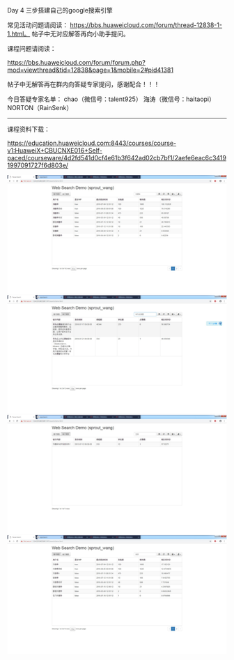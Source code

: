 Day 4 三步搭建自己的google搜索引擎

常见活动问题请阅读：
https://bbs.huaweicloud.com/forum/thread-12838-1-1.html。
帖子中无对应解答再向小助手提问。

课程问题请阅读：

https://bbs.huaweicloud.com/forum/forum.php?mod=viewthread&tid=12838&page=1&mobile=2#pid41381

帖子中无解答再在群内向答疑专家提问，感谢配合！！！


今日答疑专家名单：
chao（微信号：talent925）
海涛（微信号：haitaopi）
NORTON（RainSenk）

------------------

课程资料下载：

https://education.huaweicloud.com:8443/courses/course-v1:HuaweiX+CBUCNXE016+Self-paced/courseware/4d2fd541d0cf4e61b3f642ad02cb7bf1/2aefe6eac6c34191997091727f6d803e/

![](https://raw.githubusercontent.com/latermonk/BIGDATA_21DAY/master/DAY04/PNG/search_user.jpg)
![](https://raw.githubusercontent.com/latermonk/BIGDATA_21DAY/master/DAY04/PNG/search_thread.jpg)
![](https://raw.githubusercontent.com/latermonk/BIGDATA_21DAY/master/DAY04/PNG/search_birth.jpg)
![](https://raw.githubusercontent.com/latermonk/BIGDATA_21DAY/master/DAY04/PNG/search_alias.jpg)



